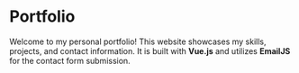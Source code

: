 # Portfolio

Welcome to my personal portfolio! This website showcases my skills, projects, and contact information. It is built with **Vue.js** and utilizes **EmailJS** for the contact form submission.


